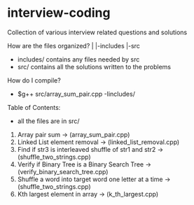 interview-coding
================

Collection of various interview related questions and solutions

How are the files organized?
 |
 |-includes
 |-src

 - includes/ contains any files needed by src
 - src/ contains all the solutions written to the problems

How do I compile?
 - $g++ src/array_sum_pair.cpp -Iincludes/

Table of Contents:
* all the files are in src/ 

1. Array pair sum -> (array_sum_pair.cpp)
2. Linked List element removal -> (linked_list_removal.cpp)
3. Find if str3 is interleaved shuffle of str1 and str2 -> (shuffle_two_strings.cpp)
4. Verify if Binary Tree is a Binary Search Tree -> (verify_binary_search_tree.cpp) 
5. Shuffle a word into target word one letter at a time -> (shuffle_two_strings.cpp)
6. Kth largest element in array -> (k_th_largest.cpp)
